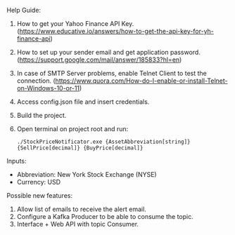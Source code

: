 Help Guide:
1. How to get your Yahoo Finance API Key. (https://www.educative.io/answers/how-to-get-the-api-key-for-yh-finance-api)
2. How to set up your sender email and get application password. (https://support.google.com/mail/answer/185833?hl=en)
3. In case of SMTP Server problems, enable Telnet Client to test the connection. (https://www.quora.com/How-do-I-enable-or-install-Telnet-on-Windows-10-or-11)
4. Access config.json file and insert credentials.
5. Build the project.
6. Open terminal on project root and run:                 

       ./StockPriceNotificator.exe {AssetAbbreviation[string]} {SellPrice[decimal]} {BuyPrice[decimal]}

Inputs:
- Abbreviation: New York Stock Exchange (NYSE)
- Currency: USD 


Possible new features:
1. Allow list of emails to receive the alert email.
2. Configure a Kafka Producer to be able to consume the topic.
3. Interface + Web API with topic Consumer.
